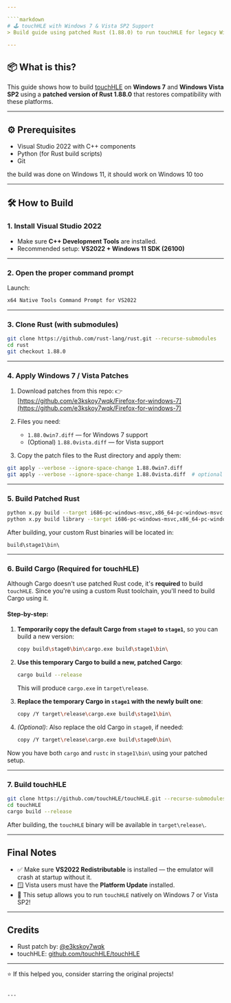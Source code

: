 ```yaml
---

````markdown
# 🕹️ touchHLE with Windows 7 & Vista SP2 Support  
> Build guide using patched Rust (1.88.0) to run touchHLE for legacy Windows systems

---
```


## 📦 What is this?

This guide shows how to build [touchHLE](https://github.com/touchHLE/touchHLE) on **Windows 7** and **Windows Vista SP2** using a **patched version of Rust 1.88.0** that restores compatibility with these platforms.

---

## ⚙️ Prerequisites

- Visual Studio 2022 with C++ components  
- Python (for Rust build scripts)  
- Git   

the build was done on Windows 11, it should work on Windows 10 too

---

## 🛠️ How to Build

### 1. Install Visual Studio 2022

- Make sure **C++ Development Tools** are installed.
- Recommended setup: **VS2022 + Windows 11 SDK (26100)**

---

### 2. Open the proper command prompt

Launch:  
```bash
x64 Native Tools Command Prompt for VS2022
````

---

### 3. Clone Rust (with submodules)

```bash
git clone https://github.com/rust-lang/rust.git --recurse-submodules
cd rust
git checkout 1.88.0
```

---

### 4. Apply Windows 7 / Vista Patches

1. Download patches from this repo:
   👉 [https://github.com/e3kskoy7wqk/Firefox-for-windows-7](https://github.com/e3kskoy7wqk/Firefox-for-windows-7)

2. Files you need:

   * `1.88.0win7.diff` — for Windows 7 support
   * (Optional) `1.88.0vista.diff` — for Vista support

3. Copy the patch files to the Rust directory and apply them:

```bash
git apply --verbose --ignore-space-change 1.88.0win7.diff
git apply --verbose --ignore-space-change 1.88.0vista.diff  # optional
```

---

### 5. Build Patched Rust

```bash
python x.py build --target i686-pc-windows-msvc,x86_64-pc-windows-msvc
python x.py build library --target i686-pc-windows-msvc,x86_64-pc-windows-msvc
```

After building, your custom Rust binaries will be located in:

```
build\stage1\bin\
```

---

### 6. Build Cargo (Required for touchHLE)

Although Cargo doesn't use patched Rust code, it's **required** to build `touchHLE`.
Since you're using a custom Rust toolchain, you'll need to build Cargo using it.

#### Step-by-step:

1. **Temporarily copy the default Cargo from `stage0` to `stage1`**, so you can build a new version:

   ```bash
   copy build\stage0\bin\cargo.exe build\stage1\bin\
   ```

2. **Use this temporary Cargo to build a new, patched Cargo**:

   ```bash
   cargo build --release
   ```

   This will produce `cargo.exe` in `target\release`.

3. **Replace the temporary Cargo in `stage1` with the newly built one**:

   ```bash
   copy /Y target\release\cargo.exe build\stage1\bin\
   ```

4. *(Optional)*: Also replace the old Cargo in `stage0`, if needed:

   ```bash
   copy /Y target\release\cargo.exe build\stage0\bin\
   ```

Now you have both `cargo` and `rustc` in `stage1\bin\` using your patched setup.

---

### 7. Build touchHLE

```bash
git clone https://github.com/touchHLE/touchHLE.git --recurse-submodules
cd touchHLE
cargo build --release
```

After building, the `touchHLE` binary will be available in `target\release\`.

---

## Final Notes

* ✅ Make sure **VS2022 Redistributable** is installed — the emulator will crash at startup without it.
* 🪟 Vista users must have the **Platform Update** installed.
* 🚀 This setup allows you to run `touchHLE` natively on Windows 7 or Vista SP2!

---

## Credits

* Rust patch by: [@e3kskoy7wqk](https://github.com/e3kskoy7wqk)
* touchHLE: [github.com/touchHLE/touchHLE](https://github.com/touchHLE/touchHLE)

---

⭐ If this helped you, consider starring the original projects!

```

---
